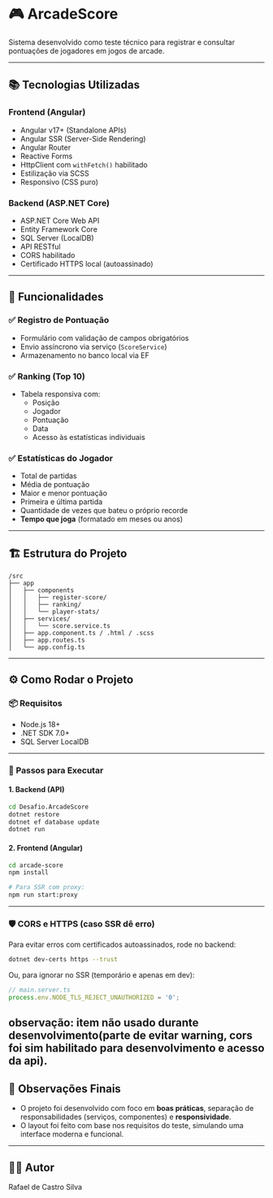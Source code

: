 # 🎮 ArcadeScore

Sistema desenvolvido como teste técnico para registrar e consultar pontuações de jogadores em jogos de arcade.

---

## 📚 Tecnologias Utilizadas

### Frontend (Angular)
- Angular v17+ (Standalone APIs)
- Angular SSR (Server-Side Rendering)
- Angular Router
- Reactive Forms
- HttpClient com `withFetch()` habilitado
- Estilização via SCSS
- Responsivo (CSS puro)

### Backend (ASP.NET Core)
- ASP.NET Core Web API
- Entity Framework Core
- SQL Server (LocalDB)
- API RESTful
- CORS habilitado
- Certificado HTTPS local (autoassinado)

---

## 🧩 Funcionalidades

### ✅ Registro de Pontuação
- Formulário com validação de campos obrigatórios
- Envio assíncrono via serviço (`ScoreService`)
- Armazenamento no banco local via EF

### ✅ Ranking (Top 10)
- Tabela responsiva com:
  - Posição
  - Jogador
  - Pontuação
  - Data
  - Acesso às estatísticas individuais

### ✅ Estatísticas do Jogador
- Total de partidas
- Média de pontuação
- Maior e menor pontuação
- Primeira e última partida
- Quantidade de vezes que bateu o próprio recorde
- **Tempo que joga** (formatado em meses ou anos)

---

## 🏗️ Estrutura do Projeto

```
/src
├── app
│   ├── components
│   │   ├── register-score/
│   │   ├── ranking/
│   │   └── player-stats/
│   ├── services/
│   │   └── score.service.ts
│   ├── app.component.ts / .html / .scss
│   ├── app.routes.ts
│   └── app.config.ts
```

---

## ⚙️ Como Rodar o Projeto

### 📦 Requisitos
- Node.js 18+
- .NET SDK 7.0+
- SQL Server LocalDB

---

### 🔧 Passos para Executar

#### 1. Backend (API)
```bash
cd Desafio.ArcadeScore
dotnet restore
dotnet ef database update
dotnet run
```

#### 2. Frontend (Angular)
```bash
cd arcade-score
npm install

# Para SSR com proxy:
npm run start:proxy
```

---

### 🛡️ CORS e HTTPS (caso SSR dê erro)
Para evitar erros com certificados autoassinados, rode no backend:

```bash
dotnet dev-certs https --trust
```

Ou, para ignorar no SSR (temporário e apenas em dev):

```ts
// main.server.ts
process.env.NODE_TLS_REJECT_UNAUTHORIZED = '0';
```

**observação: item não usado durante desenvolvimento(parte de evitar warning, cors foi sim habilitado para desenvolvimento e acesso da api)**.
---

## 📄 Observações Finais

- O projeto foi desenvolvido com foco em **boas práticas**, separação de responsabilidades (serviços, componentes) e **responsividade**.
- O layout foi feito com base nos requisitos do teste, simulando uma interface moderna e funcional.

---

## 👨‍💻 Autor

Rafael de Castro Silva

